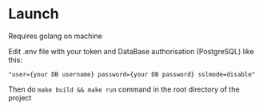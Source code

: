 # Launch
Requires golang on machine

Edit .env file with your token and DataBase authorisation (PostgreSQL) like this:

`"user={your DB username} password={your DB password} sslmode=disable"`

Then do `make build && make run` command in the root directory of the project
